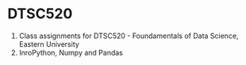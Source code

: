 # DTSC520
1. Class assignments for DTSC520 - Foundamentals of Data Science, Eastern University
2. InroPython, Numpy and Pandas
